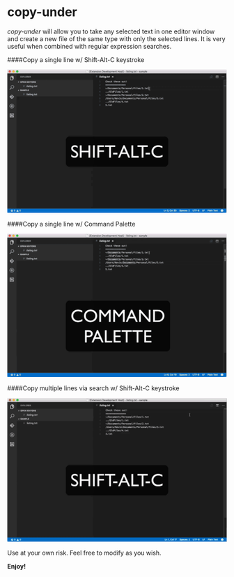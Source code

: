 # copy-under

*copy-under* will allow you to take any selected text in one editor window and create a new file of the same type with only the selected lines.  It is very useful when combined with regular expression searches.


####Copy a single line w/ Shift-Alt-C keystroke  

![Single Line Keystroke](images/single-file-selection.gif)

####Copy a single line w/ Command Palette  

![Single Line Palette](images/single-file-palette.gif)

####Copy multiple lines via search w/ Shift-Alt-C keystroke

![Multiple Lines Keystroke](images/multiple-file-selection.gif)

Use at your own risk.  Feel free to modify as you wish.

**Enjoy!**

